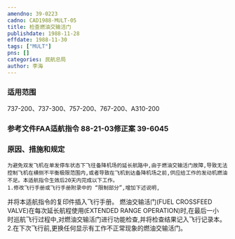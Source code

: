 ```yaml
---
amendno: 39-0223  
cadno: CAD1988-MULT-05  
title: 检查燃油交输活门  
publishdate: 1988-11-28  
effdate: 1988-11-30  
tags: ["MULT"]  
pns: []  
categories: 民航总局  
author: 李海  
---
```

  
### 适用范围  
737-200、737-300、757-200、767-200、A310-200  
  
<!--more-->  
### 参考文件FAA适航指令 88-21-03修正案 39-6045  
  
### 原因、措施和规定  
    为避免双发飞机在单发停车状态下飞往备降机场的延长航路中,由于燃油交输活门故障,导致无法控制飞机在横侧不平衡极限范围内,或者导致在飞机到达备降机场之前,供应给工作的发动机燃油不足。本适航指令生效后20天内完成以下工作。  
    1.修改飞行手册或飞行手册附录中的 “限制部分”,增加下述说明,  
并将本适航指令的复印件插入飞行手册。 燃油交输活门(FUEL CROSSFEED VALVE)在每次延长航程使用(EXTENDED RANGE OPERATION)时,在最后一小  
时巡航飞行过程中,对燃油交输活门进行功能检查,并将检查结果记入飞行记录本。  
    2.在下次飞行前,更换任何显示有工作不正常现象的燃油交输活门。  
  
